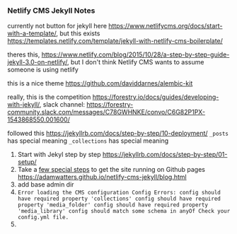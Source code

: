 ### Netlify CMS Jekyll Notes

currently not button for jekyll here https://www.netlifycms.org/docs/start-with-a-template/, but this exists https://templates.netlify.com/template/jekyll-with-netlify-cms-boilerplate/

theres this, https://www.netlify.com/blog/2015/10/28/a-step-by-step-guide-jekyll-3.0-on-netlify/, but I don't think
Netlify CMS wants to assume someone is using netlify

this is a nice theme https://github.com/daviddarnes/alembic-kit

really, this is the competition https://forestry.io/docs/guides/developing-with-jekyll/,
slack channel: https://forestry-community.slack.com/messages/C78GWHNKE/convo/C6G82P1PX-1543868550.001600/

followed this https://jekyllrb.com/docs/step-by-step/10-deployment/
`_posts` has special meaning
`_collections` has special meaning

1. Start with Jekyl step by step https://jekyllrb.com/docs/step-by-step/01-setup/
2. Take a [few special steps](https://github.com/jekyll/jekyll/issues/332) to get the site running on Github pages https://adamwatters.github.io/netlify-cms-jekyll/blog.html
3. add base admin dir
4. `Error loading the CMS configuration Config Errors: config should have required property 'collections' config should have required property 'media_folder' config should have required property 'media_library' config should match some schema in anyOf Check your config.yml file.`
5.
